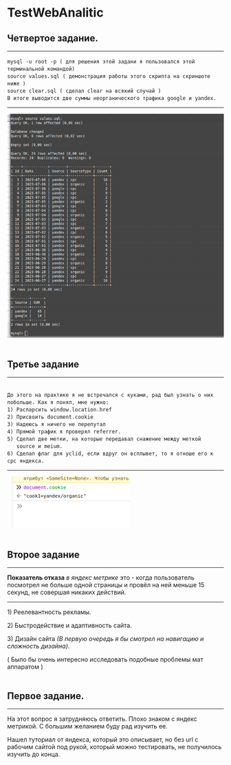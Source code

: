 # TestWebAnalitic

<h2>Четвертое задание.</h2>
<hr>
<code>mysql -u root -p ( для решения этой задани я пользовался этой терминальной командой)
source values.sql ( демонстрация работы этого скрипта на скриншоте ниже )
source clear.sql ( сделал clear на всякий случай )
В итоге выводится две суммы неорганического трафика google и yandex. </code>
<hr>
<img src="https://github.com/Sergiussupa/TestWebAnalitic/blob/main/misc/screenQuest4.png">
<br><br>
<h2>Третье задание</h2>
<hr>
<code>
До этого на практике я не встречался с куками, рад был узнать о них побольше. Как я понял, мне нужно:
1) Распарсить window.location.href
2) Присвоить document.cookie
3) Надеюсь я ничего не перепутал
4) Прямой трафик я проверял referrer.
5) Сделал две метки, на которые передавал снажение между меткой 
   source и meium.
6) Сделал флаг для yclid, если вдруг он всплывет, то я отноше его к cpc яндекса.
</code>
<hr>
<img src="https://github.com/Sergiussupa/TestWebAnalitic/blob/main/misc/megaCookie.png">
<br><br>
<h2>Второе задание</h2>
<hr>
<b>Показатель отказа</b> <i>в яндекс метрике</i> это - когда пользователь посмотрел не больше одной страницы и провёл на ней меньше 15 секунд, не совершая никаких действий.
<hr>
<p>1) Реелевантность рекламы.</p>
<p>2) Быстродействие и адаптивность сайта.</p>
<p>3) Дизайн сайта <i>(В первую очередь я бы смотрел на навигацию и сложность дизайна)</i>.</p>
( Было бы очень интересно исследовать подобные проблемы мат аппаратом )
<br><br>
<h2>Первое задание.</h2>
<hr>
<p>На этот вопрос я затрудняюсь ответить. Плохо знаком с яндекс метрикой. С большим желанием буду рад изучить ее.</p>
<p>Нашел туториал от яндекса, который это описывает, но без url с рабочим сайтой под рукой, который можно тестировать, не получилось изучить до конца.</p>
